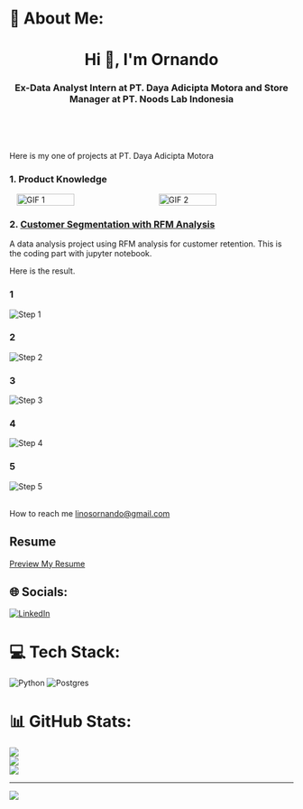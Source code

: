 # 💫 About Me:
<h1 align="center">Hi 👋, I'm Ornando</h1>
<h3 align="center">Ex-Data Analyst Intern at PT. Daya Adicipta Motora and Store Manager at PT. Noods Lab Indonesia</h3><br><br> <be>
 
  
<br>Here is my one of projects at PT. Daya Adicipta Motora 

### 1. Product Knowledge

<div style="display: flex; justify-content: space-around;">
  <img src="./DAM_-_Genio__2__AdobeExpress%20(1).gif" alt="GIF 1" width="45%" />
  <img src="./DAM_-_Genio__2__AdobeExpress%20(2).gif" alt="GIF 2" width="45%" />
</div>

### 2. [Customer Segmentation with RFM Analysis](https://github.com/OrnandoL/RFM-Analysis.git)
A data analysis project using RFM analysis for customer retention. This is the coding part with jupyter notebook.

Here is the result. 

### 1
![Step 1](./rfm%201.jpg)

### 2
![Step 2](./rfm%202.jpg)

### 3
![Step 3](./rfm%203.jpg)

### 4
![Step 4](./rfm%204.jpg)

### 5
![Step 5](./rfm%205.jpg)



   

<br>How to reach me linosornando@gmail.com

## Resume
[Preview My Resume](./CV%20Ornando%20Linos%20Update.pdf)



## 🌐 Socials:
[![LinkedIn](https://img.shields.io/badge/LinkedIn-%230077B5.svg?logo=linkedin&logoColor=white)](https://linkedin.com/in/OrnandoLinos) 

# 💻 Tech Stack:
![Python](https://img.shields.io/badge/python-3670A0?style=for-the-badge&logo=python&logoColor=ffdd54) ![Postgres](https://img.shields.io/badge/postgres-%23316192.svg?style=for-the-badge&logo=postgresql&logoColor=white)
# 📊 GitHub Stats:
![](https://github-readme-stats.vercel.app/api?username=OrnandoL&theme=gotham&hide_border=true&include_all_commits=false&count_private=false)<br/>
![](https://github-readme-streak-stats.herokuapp.com/?user=OrnandoL&theme=gotham&hide_border=true)<br/>
![](https://github-readme-stats.vercel.app/api/top-langs/?username=OrnandoL&theme=gotham&hide_border=true&include_all_commits=false&count_private=false&layout=compact)

---
[![](https://visitcount.itsvg.in/api?id=OrnandoL&icon=0&color=0)](https://visitcount.itsvg.in)

<!-- Proudly created with GPRM ( https://gprm.itsvg.in ) -->
